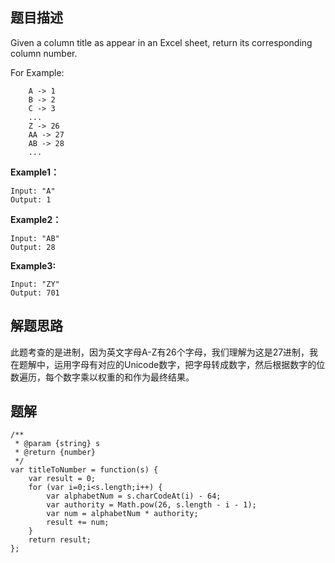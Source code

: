 ## 题目描述
Given a column title as appear in an Excel sheet, return its corresponding column number.

For Example:

```
    A -> 1
    B -> 2
    C -> 3
    ...
    Z -> 26
    AA -> 27
    AB -> 28 
    ...
```

**Example1：**
```
Input: "A"
Output: 1
```
**Example2：**
```
Input: "AB"
Output: 28
```

**Example3:**
```
Input: "ZY"
Output: 701
```

## 解题思路
此题考查的是进制，因为英文字母A-Z有26个字母，我们理解为这是27进制，我在题解中，运用字母有对应的Unicode数字，把字母转成数字，然后根据数字的位数遍历，每个数字乘以权重的和作为最终结果。

## 题解
```
/**
 * @param {string} s
 * @return {number}
 */
var titleToNumber = function(s) {
    var result = 0;
    for (var i=0;i<s.length;i++) {
        var alphabetNum = s.charCodeAt(i) - 64;
        var authority = Math.pow(26, s.length - i - 1);
        var num = alphabetNum * authority;
        result += num;
    }
    return result;
};
```
